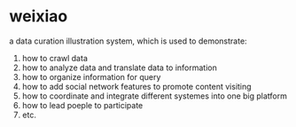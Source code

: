 weixiao
=======

a data curation illustration system, which is used to demonstrate:
1. how to crawl data
2. how to analyze data and translate data to information 
3. how to organize information for query
4. how to add social network features to promote content visiting
5. how to coordinate and integrate different systemes into one big platform
6. how to lead poeple to participate
7. etc.

